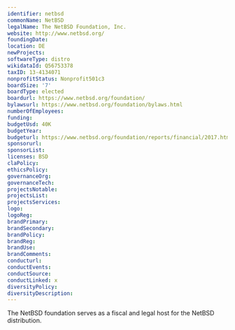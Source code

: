 ```yaml
---
identifier: netbsd
commonName: NetBSD
legalName: The NetBSD Foundation, Inc.
website: http://www.netbsd.org/
foundingDate:
location: DE
newProjects:
softwareType: distro
wikidataId: Q56753378
taxID: 13-4134071
nonprofitStatus: Nonprofit501c3
boardSize: '7'
boardType: elected
boardurl: https://www.netbsd.org/foundation/
bylawsurl: https://www.netbsd.org/foundation/bylaws.html
numberOfEmployees:
funding:
budgetUsd: 40K
budgetYear:
budgeturl: https://www.netbsd.org/foundation/reports/financial/2017.html
sponsorurl:
sponsorList:
licenses: BSD
claPolicy:
ethicsPolicy:
governanceOrg:
governanceTech:
projectsNotable:
projectsList:
projectsServices:
logo:
logoReg:
brandPrimary:
brandSecondary:
brandPolicy:
brandReg:
brandUse:
brandComments:
conducturl:
conductEvents:
conductSource:
conductLinked: x
diversityPolicy:
diversityDescription:
---
```


The NetBSD foundation serves as a fiscal and legal host for the NetBSD distribution.
